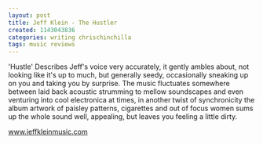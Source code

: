 ```yaml
---
layout: post
title: Jeff Klein - The Hustler
created: 1143043836
categories: writing chrischinchilla
tags: music reviews
---
```


'Hustle' Describes Jeff's voice very accurately, it gently ambles about, not looking like it's up to much, but generally seedy, occasionally sneaking up on you and taking you by surprise. The music fluctuates somewhere between laid back acoustic strumming to mellow soundscapes and even venturing into cool electronica at times, in another twist of synchronicity the album artwork of paisley patterns, cigarettes and out of focus women sums up the whole sound well, appealing, but leaves you feeling a little dirty.

<a href='http://www.jeffkleinmusic.com' target='_blank'>www.jeffkleinmusic.com</a>
